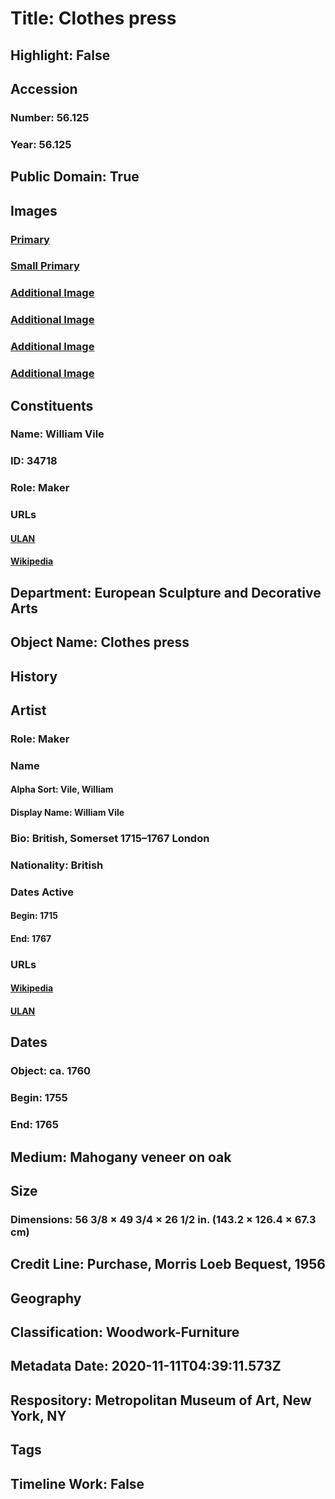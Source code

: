 # Title: Clothes press
## Highlight: False
## Accession
### Number: 56.125
### Year: 56.125
## Public Domain: True
## Images
### [Primary](https://images.metmuseum.org/CRDImages/es/original/ES6733.jpg)
### [Small Primary](https://images.metmuseum.org/CRDImages/es/web-large/ES6733.jpg)
### [Additional Image](https://images.metmuseum.org/CRDImages/es/original/177527.jpg)
### [Additional Image](https://images.metmuseum.org/CRDImages/es/original/177525.jpg)
### [Additional Image](https://images.metmuseum.org/CRDImages/es/original/177526.jpg)
### [Additional Image](https://images.metmuseum.org/CRDImages/es/original/177528.jpg)
## Constituents
### Name: William Vile
### ID: 34718
### Role: Maker
### URLs
#### [ULAN](http://vocab.getty.edu/page/ulan/500101955)
#### [Wikipedia](https://www.wikidata.org/wiki/Q8019728)
## Department: European Sculpture and Decorative Arts
## Object Name: Clothes press
## History
## Artist
### Role: Maker
### Name
#### Alpha Sort: Vile, William
#### Display Name: William Vile
### Bio: British, Somerset 1715–1767 London
### Nationality: British
### Dates Active
#### Begin: 1715
#### End: 1767
### URLs
#### [Wikipedia](https://www.wikidata.org/wiki/Q8019728)
#### [ULAN](http://vocab.getty.edu/page/ulan/500101955)
## Dates
### Object: ca. 1760
### Begin: 1755
### End: 1765
## Medium: Mahogany veneer on oak
## Size
### Dimensions: 56 3/8 × 49 3/4 × 26 1/2 in. (143.2 × 126.4 × 67.3 cm)
## Credit Line: Purchase, Morris Loeb Bequest, 1956
## Geography
## Classification: Woodwork-Furniture
## Metadata Date: 2020-11-11T04:39:11.573Z
## Respository: Metropolitan Museum of Art, New York, NY
## Tags
## Timeline Work: False